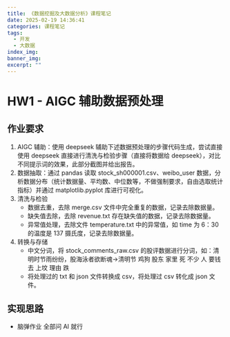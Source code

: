 ```yaml
---
title: 《数据挖掘及大数据分析》课程笔记
date: 2025-02-19 14:36:41
categories: 课程笔记
tags:
  - 开发
  - 大数据
index_img:
banner_img:
excerpt: ""
---
```


# HW1 - AIGC 辅助数据预处理

## 作业要求

1. AIGC 辅助：使用 deepseek 辅助下述数据预处理的步骤代码生成，尝试直接使用 deepseek 直接进行清洗与检验步骤（直接将数据给 deepseek），对比不同提示词的效果，此部分截图并给出报告。
2. 数据抽取：通过 pandas 读取 stock_sh000001.csv、weibo_user 数据，分析数据分布（统计数据量、平均数、中位数等，不做强制要求，自由选取统计指标）并通过 matplotlib.pyplot 库进行可视化。
3. 清洗与检验
   - 数据去重，去除 merge.csv 文件中完全重复的数据，记录去除数据量。
   - 缺失值去除，去除 revenue.txt 存在缺失值的数据，记录去除数据量。
   - 异常值处理，去除文件 temperature.txt 中的异常值，如 time 为 6：30 的温度是 137 摄氏度，记录去除数据量。
4. 转换与存储
   - 中文分词，将 stock_comments_raw.csv 的股评数据进行分词，如：清明时节雨纷纷，股海泳者欲断魂->清明节 鸡狗 股东 家里 死 不少 人 要钱 去 上坟 理由 跌
   - 将处理过的 txt 和 json 文件转换成 csv，将处理过 csv 转化成 json 文件。

## 实现思路

- 脑弹作业 全部问 AI 就行
